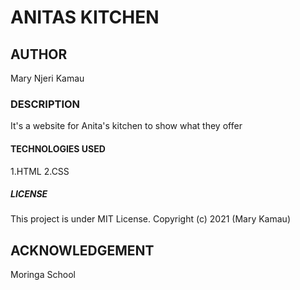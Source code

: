 # ANITAS KITCHEN

##  AUTHOR
Mary Njeri Kamau
###  DESCRIPTION
It's a website for Anita's kitchen to show what they offer
####  TECHNOLOGIES USED
1.HTML
2.CSS
#####  LICENSE
This project is under MIT License.
Copyright (c) 2021 (Mary Kamau)
## ACKNOWLEDGEMENT
Moringa School
